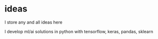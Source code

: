 # ideas
I store any and all ideas here

I develop ml/ai solutions in python with tensorflow, keras, pandas, sklearn
